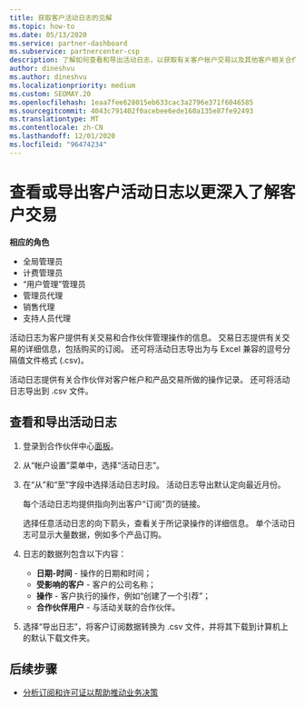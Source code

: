 ```yaml
---
title: 获取客户活动日志的见解
ms.topic: how-to
ms.date: 05/13/2020
ms.service: partner-dashboard
ms.subservice: partnercenter-csp
description: 了解如何查看和导出活动日志，以获取有关客户帐户交易以及其他客户相关合作伙伴管理活动的见解。
author: dineshvu
ms.author: dineshvu
ms.localizationpriority: medium
ms.custom: SEOMAY.20
ms.openlocfilehash: 1eaa7fee628015eb633cac3a2796e371f6046585
ms.sourcegitcommit: 4043c791402f0acebee6ede160a135e87fe92493
ms.translationtype: MT
ms.contentlocale: zh-CN
ms.lasthandoff: 12/01/2020
ms.locfileid: "96474234"
---
```

# <a name="view-or-export-customer-activity-logs-for-more-insight-into-customer-transactions"></a>查看或导出客户活动日志以更深入了解客户交易

**相应的角色**

- 全局管理员
- 计费管理员
- “用户管理”管理员
- 管理员代理
- 销售代理
- 支持人员代理

活动日志为客户提供有关交易和合作伙伴管理操作的信息。 交易日志提供有关交易的详细信息，包括购买的订阅。 还可将活动日志导出为与 Excel 兼容的逗号分隔值文件格式 (.csv)。

活动日志提供有关合作伙伴对客户帐户和产品交易所做的操作记录。 还可将活动日志导出到 .csv 文件。

## <a name="view-and-export-activity-logs"></a>查看和导出活动日志

1. 登录到合作伙伴中心[面板](https://partner.microsoft.com/dashboard)。

2. 从“帐户设置”菜单中，选择“活动日志”。

3. 在“从”和“至”字段中选择活动日志时段。 活动日志导出默认定向最近月份。

   每个活动日志均提供指向列出客户“订阅”页的链接。

   选择任意活动日志的向下箭头，查看关于所记录操作的详细信息。 单个活动日志可显示大量数据，例如多个产品订购。

4. 日志的数据列包含以下内容：
   - **日期-时间** - 操作的日期和时间；
   - **受影响的客户** - 客户的公司名称；
   - **操作** - 客户执行的操作，例如“创建了一个引荐”；
   - **合作伙伴用户** - 与活动关联的合作伙伴。

5. 选择“导出日志”，将客户订阅数据转换为 .csv 文件，并将其下载到计算机上的默认下载文件夹。

## <a name="next-steps"></a>后续步骤

- [分析订阅和许可证以帮助推动业务决策](analyze-subscriptions-licenses.md)
